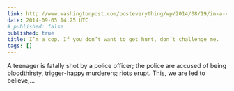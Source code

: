 ```yaml
---
link: http://www.washingtonpost.com/posteverything/wp/2014/08/19/im-a-cop-if-you-dont-want-to-get-hurt-dont-challenge-me/
date: 2014-09-05 14:25 UTC
# published: false
published: true
title: I’m a cop. If you don’t want to get hurt, don’t challenge me.
tags: []
---
```


A teenager is fatally shot by a police officer; the police are accused of being bloodthirsty, trigger-happy murderers; riots erupt. This, we are led to believe,…
